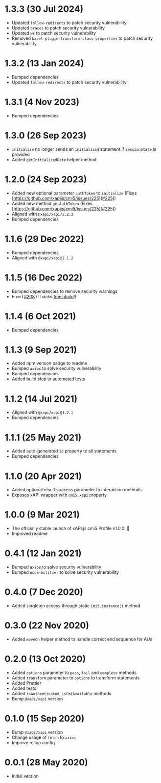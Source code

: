 # 1.3.3 (30 Jul 2024)

- Updated `follow-redirects` to patch security vulnerability
- Updated `braces` to patch security vulnerability
- Updated `ws` to patch security vulnerability
- Removed `babel-plugin-transform-class-properties` to patch security vulnerability

# 1.3.2 (13 Jan 2024)

- Bumped dependencies
- Updated `follow-redirects` to patch security vulnerability

# 1.3.1 (4 Nov 2023)

- Bumped dependencies

# 1.3.0 (26 Sep 2023)

- `initialize` no longer sends an `initialized` statement if `sessionState` is provided
- Added `getInitializedDate` helper method

# 1.2.0 (24 Sep 2023)

- Added new optional parameter `authToken` to `initialize` (Fixes [https://github.com/xapijs/cmi5/issues/225](#225))
- Added new method `getAuthToken` (Fixes [https://github.com/xapijs/cmi5/issues/225](#225))
- Aligned with `@xapi/xapi/2.2.3`
- Bumped dependencies

# 1.1.6 (29 Dec 2022)

- Bumped dependencies
- Aligned with `@xapi/xapi@2.1.2`

# 1.1.5 (16 Dec 2022)

- Bumped dependencies to remove security warnings
- Fixed [#208](https://github.com/xapijs/cmi5/issues/208) (Thanks [fmeinhold](https://github.com/fmeinhold)!)

# 1.1.4 (6 Oct 2021)

- Bumped dependencies

# 1.1.3 (9 Sep 2021)

- Added npm version badge to readme
- Bumped `axios` to solve security vulnerability
- Bumped dependencies
- Added build step to automated tests

# 1.1.2 (14 Jul 2021)

- Aligned with `@xapi/xapi@1.2.1`
- Bumped dependencies

# 1.1.1 (25 May 2021)

- Added auto-generated `id` property to all statements
- Bumped dependencies

# 1.1.0 (20 Apr 2021)

- Added optional result success parameter to interaction methods
- Exposes xAPI wrapper with `cmi5.xapi` property

# 1.0.0 (9 Mar 2021)

- The officially stable launch of xAPI.js cmi5 Profile v1.0.0! 🎉
- Improved readme

# 0.4.1 (12 Jan 2021)

- Bumped `axios` to solve security vulnerability
- Bumped `node-notifier` to solve security vulnerability

# 0.4.0 (7 Dec 2020)

- Added singleton access through static `Cmi5.instance()` method

# 0.3.0 (22 Nov 2020)

- Added `moveOn` helper method to handle correct end sequence for AUs

# 0.2.0 (13 Oct 2020)

- Added `options` parameter to `pass`, `fail` and `complete` methods
- Added `transform` parameter to `options` to transform statements
- Added Prettier
- Added tests
- Added `isAuthenticated`, `isCmiAvailable` methods
- Bump `@xapi/xapi` version

# 0.1.0 (15 Sep 2020)

- Bump `@xapi/xapi` version
- Change usage of `fetch` to `axios`
- Improve rollup config

# 0.0.1 (28 May 2020)

- Initial version

